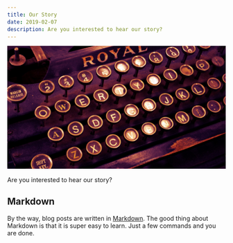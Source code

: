 ```yaml
---
title: Our Story
date: 2019-02-07
description: Are you interested to hear our story?
---
```


![Vintage Typewriter](img/1200/16x9/03.jpg)

Are you interested to hear our story?

## Markdown

By the way, blog posts are written in [Markdown](https://guides.github.com/features/mastering-markdown/). The good thing about Markdown is that it is super easy to learn. Just a few commands and you are done.

